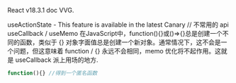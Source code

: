 React v18.3.1  doc
VVG.


useActionState - This feature is available in the latest Canary  // 不常用的 api
useCallback  / useMemo
在JavaScript中，function(){}或()=>{}总是创建一个不同的函数，类似于 {} 对象字面值总是创建一个新对象。通常情况下，这不会是一个问题，但这意味着 function / {} 永远不会相同，memo 优化将不起作用。这就是 useCallback 派上用场的地方.

```js
function(){} //得到一个匿名函数
```

